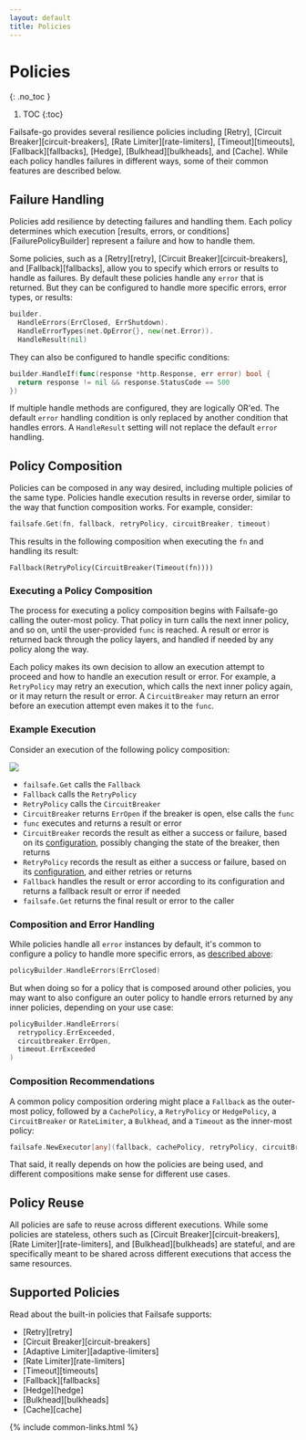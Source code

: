 ```yaml
---
layout: default
title: Policies
---
```


# Policies
{: .no_toc }

1. TOC
{:toc}

Failsafe-go provides several resilience policies including [Retry], [Circuit Breaker][circuit-breakers], [Rate Limiter][rate-limiters], [Timeout][timeouts], [Fallback][fallbacks], [Hedge], [Bulkhead][bulkheads], and [Cache]. While each policy handles failures in different ways, some of their common features are described below.

## Failure Handling

Policies add resilience by detecting failures and handling them. Each policy determines which execution [results, errors, or conditions][FailurePolicyBuilder] represent a failure and how to handle them. 

Some policies, such as a [Retry][retry], [Circuit Breaker][circuit-breakers], and [Fallback][fallbacks], allow you to specify which errors or results to handle as failures. By default these policies handle any `error` that is returned. But they can be configured to handle more specific errors, error types, or results:

```go
builder.
  HandleErrors(ErrClosed, ErrShutdown).
  HandleErrorTypes(net.OpError{}, new(net.Error)).
  HandleResult(nil)
```

They can also be configured to handle specific conditions:

```go
builder.HandleIf(func(response *http.Response, err error) bool {
  return response != nil && response.StatusCode == 500
})
```

If multiple handle methods are configured, they are logically OR'ed. The default `error` handling condition is only replaced by another condition that handles errors. A `HandleResult` setting will not replace the default `error` handling.

## Policy Composition

Policies can be composed in any way desired, including multiple policies of the same type. Policies handle execution results in reverse order, similar to the way that function composition works. For example, consider:

```go
failsafe.Get(fn, fallback, retryPolicy, circuitBreaker, timeout)
```

This results in the following composition when executing the `fn` and handling its result:

```
Fallback(RetryPolicy(CircuitBreaker(Timeout(fn))))
```

### Executing a Policy Composition

The process for executing a policy composition begins with Failsafe-go calling the outer-most policy. That policy in turn calls the next inner policy, and so on, until the user-provided `func` is reached. A result or error is returned back through the policy layers, and handled if needed by any policy along the way.

Each policy makes its own decision to allow an execution attempt to proceed and how to handle an execution result or error. For example, a `RetryPolicy` may retry an execution, which calls the next inner policy again, or it may return the result or error. A `CircuitBreaker` may return an error before an execution attempt even makes it to the `func`.

### Example Execution

Consider an execution of the following policy composition:

<img class="composition" src="/assets/images/composition.png">

- `failsafe.Get` calls the `Fallback`
- `Fallback` calls the `RetryPolicy`
- `RetryPolicy` calls the `CircuitBreaker`
- `CircuitBreaker` returns `ErrOpen` if the breaker is open, else calls the `func`
- `func` executes and returns a result or error
- `CircuitBreaker` records the result as either a success or failure, based on its [configuration](#failure-handling), possibly changing the state of the breaker, then returns
- `RetryPolicy` records the result as either a success or failure, based on its [configuration](#failure-handling), and either retries or returns
- `Fallback` handles the result or error according to its configuration and returns a fallback result or error if needed
- `failsafe.Get` returns the final result or error to the caller

### Composition and Error Handling

While policies handle all `error` instances by default, it's common to configure a policy to handle more specific errors, as [described above](#failure-handling):

```go
policyBuilder.HandleErrors(ErrClosed)
```

But when doing so for a policy that is composed around other policies, you may want to also configure an outer policy to handle errors returned by any inner policies, depending on your use case:

```go
policyBuilder.HandleErrors(
  retrypolicy.ErrExceeded,
  circuitbreaker.ErrOpen,
  timeout.ErrExceeded
)
```

### Composition Recommendations

A common policy composition ordering might place a `Fallback` as the outer-most policy, followed by a `CachePolicy`, a `RetryPolicy` or `HedgePolicy`, a `CircuitBreaker` or `RateLimiter`, a `Bulkhead`, and a `Timeout` as the inner-most policy:

```go
failsafe.NewExecutor[any](fallback, cachePolicy, retryPolicy, circuitBreaker, bulkhead, timeout)
```

That said, it really depends on how the policies are being used, and different compositions make sense for different use cases.

## Policy Reuse

All policies are safe to reuse across different executions. While some policies are stateless, others such as [Circuit Breaker][circuit-breakers], [Rate Limiter][rate-limiters], and [Bulkhead][bulkheads] are stateful, and are specifically meant to be shared across different executions that access the same resources.

## Supported Policies

Read about the built-in policies that Failsafe supports:

- [Retry][retry]
- [Circuit Breaker][circuit-breakers]
- [Adaptive Limiter][adaptive-limiters]
- [Rate Limiter][rate-limiters]
- [Timeout][timeouts]
- [Fallback][fallbacks]
- [Hedge][hedge]
- [Bulkhead][bulkheads]
- [Cache][cache]

{% include common-links.html %}